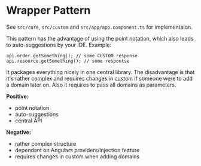 # Wrapper Pattern

See `src/core`, `src/custom` and `src/app/app.component.ts` 
for implementaion.

This pattern has the advantage of using the point notation, 
which also leads to auto-suggestions by your IDE.
Example:
```
api.order.getSomething(); // some CUSTOM response
api.resource.getSomething(); // some respontse
```

It packages everything nicely in one central library. 
The disadvantage is that it's rather complex and requires
changes in custom if someone were to add a domain later on.
Also it requires to pass all domains as parameters.

**Positive:**
* point notation
* auto-suggestions
* central API

**Negative:**
* rather complex structure
* dependant on Angulars providers/injection feature
* requires changes in custom when adding domains
